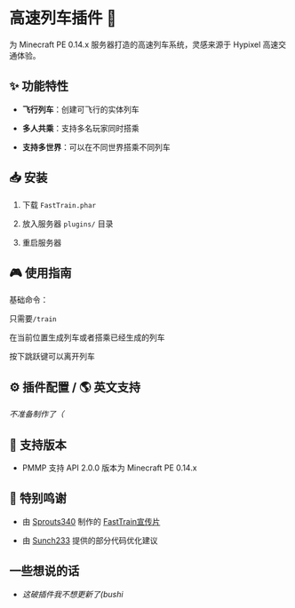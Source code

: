 # 高速列车插件 🚄

为 Minecraft PE 0.14.x 服务器打造的高速列车系统，灵感来源于 Hypixel 高速交通体验。

## ✨ 功能特性

- **飞行列车**：创建可飞行的实体列车

- **多人共乘**：支持多名玩家同时搭乘

- **支持多世界**：可以在不同世界搭乘不同列车

## 📥 安装

1. 下载 `FastTrain.phar`

2. 放入服务器 `plugins/` 目录

3. 重启服务器

## 🎮 使用指南

基础命令：  

只需要`/train` 

在当前位置生成列车或者搭乘已经生成的列车

按下跳跃键可以离开列车

## ⚙️ 插件配置 / 🌎 英文支持

*不准备制作了（*

## 🔧 支持版本

- PMMP 支持 API 2.0.0 版本为 Minecraft PE 0.14.x

## 🤗 特别鸣谢

- 由 [Sprouts340](https://github.com/sprouts340) 制作的 [FastTrain宣传片](https://b23.tv/sPxobqr)

- 由 [Sunch233](https://github.com/sunch233) 提供的部分代码优化建议

## 一些想说的话

- *这破插件我不想更新了(bushi*

